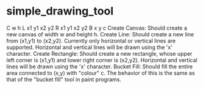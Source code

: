 # simple_drawing_tool
C w h L x1 y1 x2 y2
R x1 y1 x2 y2
B x y c
Create Canvas: Should create a new canvas of width w and height h.
Create Line: Should create a new line from (x1,y1) to (x2,y2). Currently only horizontal or
vertical lines are supported. Horizontal and vertical lines will be drawn using the 'x'
character.
Create Rectangle: Should create a new rectangle, whose upper left corner is (x1,y1) and
lower right corner is (x2,y2). Horizontal and vertical lines will be drawn using the 'x'
character.
Bucket Fill: Should fill the entire area connected to (x,y) with "colour" c. The behavior of this
is the same as that of the "bucket fill" tool in paint programs.
